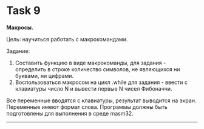 # Task 9

**Макросы.**

Цель: научиться работать с макрокомандами.

Задание:

1. Составить функцию в виде макрокоманды, для задания - определить в строке количество символов, не являющихся ни буквами, ни цифрами.
2. Воспользоваться макросом на цикл .while для задания - ввести с клавиатуры число N и вывести первые N чисел Фибоначчи.

Все переменные вводятся с клавиатуры, результат выводится на экран. Переменные имеют формат слова.
Программы должны быть подготовлены для выполнения в среде masm32.

---
